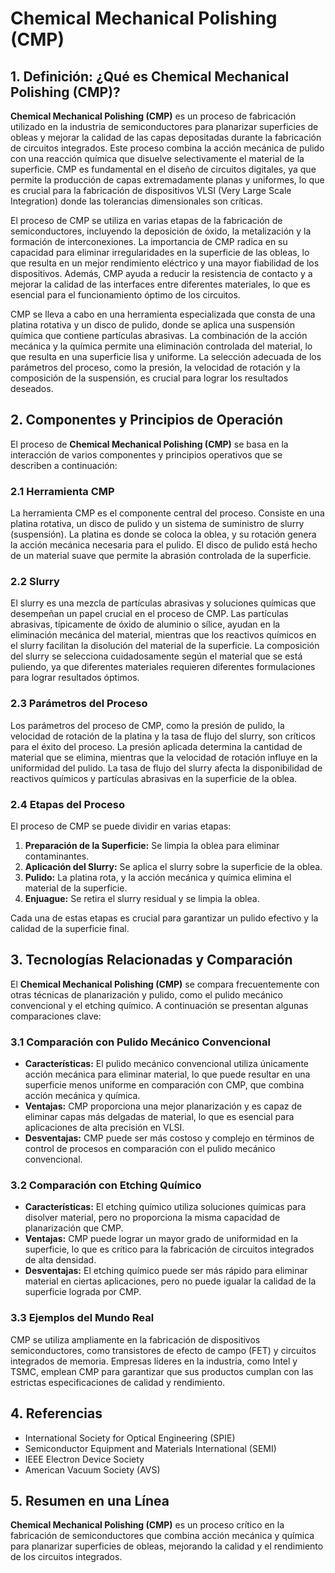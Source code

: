 # Chemical Mechanical Polishing (CMP)

## 1. Definición: ¿Qué es **Chemical Mechanical Polishing (CMP)**?
**Chemical Mechanical Polishing (CMP)** es un proceso de fabricación utilizado en la industria de semiconductores para planarizar superficies de obleas y mejorar la calidad de las capas depositadas durante la fabricación de circuitos integrados. Este proceso combina la acción mecánica de pulido con una reacción química que disuelve selectivamente el material de la superficie. CMP es fundamental en el diseño de circuitos digitales, ya que permite la producción de capas extremadamente planas y uniformes, lo que es crucial para la fabricación de dispositivos VLSI (Very Large Scale Integration) donde las tolerancias dimensionales son críticas.

El proceso de CMP se utiliza en varias etapas de la fabricación de semiconductores, incluyendo la deposición de óxido, la metalización y la formación de interconexiones. La importancia de CMP radica en su capacidad para eliminar irregularidades en la superficie de las obleas, lo que resulta en un mejor rendimiento eléctrico y una mayor fiabilidad de los dispositivos. Además, CMP ayuda a reducir la resistencia de contacto y a mejorar la calidad de las interfaces entre diferentes materiales, lo que es esencial para el funcionamiento óptimo de los circuitos.

CMP se lleva a cabo en una herramienta especializada que consta de una platina rotativa y un disco de pulido, donde se aplica una suspensión química que contiene partículas abrasivas. La combinación de la acción mecánica y la química permite una eliminación controlada del material, lo que resulta en una superficie lisa y uniforme. La selección adecuada de los parámetros del proceso, como la presión, la velocidad de rotación y la composición de la suspensión, es crucial para lograr los resultados deseados.

## 2. Componentes y Principios de Operación
El proceso de **Chemical Mechanical Polishing (CMP)** se basa en la interacción de varios componentes y principios operativos que se describen a continuación:

### 2.1 Herramienta CMP
La herramienta CMP es el componente central del proceso. Consiste en una platina rotativa, un disco de pulido y un sistema de suministro de slurry (suspensión). La platina es donde se coloca la oblea, y su rotación genera la acción mecánica necesaria para el pulido. El disco de pulido está hecho de un material suave que permite la abrasión controlada de la superficie.

### 2.2 Slurry
El slurry es una mezcla de partículas abrasivas y soluciones químicas que desempeñan un papel crucial en el proceso de CMP. Las partículas abrasivas, típicamente de óxido de aluminio o sílice, ayudan en la eliminación mecánica del material, mientras que los reactivos químicos en el slurry facilitan la disolución del material de la superficie. La composición del slurry se selecciona cuidadosamente según el material que se está puliendo, ya que diferentes materiales requieren diferentes formulaciones para lograr resultados óptimos.

### 2.3 Parámetros del Proceso
Los parámetros del proceso de CMP, como la presión de pulido, la velocidad de rotación de la platina y la tasa de flujo del slurry, son críticos para el éxito del proceso. La presión aplicada determina la cantidad de material que se elimina, mientras que la velocidad de rotación influye en la uniformidad del pulido. La tasa de flujo del slurry afecta la disponibilidad de reactivos químicos y partículas abrasivas en la superficie de la oblea.

### 2.4 Etapas del Proceso
El proceso de CMP se puede dividir en varias etapas: 
1. **Preparación de la Superficie:** Se limpia la oblea para eliminar contaminantes.
2. **Aplicación del Slurry:** Se aplica el slurry sobre la superficie de la oblea.
3. **Pulido:** La platina rota, y la acción mecánica y química elimina el material de la superficie.
4. **Enjuague:** Se retira el slurry residual y se limpia la oblea.

Cada una de estas etapas es crucial para garantizar un pulido efectivo y la calidad de la superficie final.

## 3. Tecnologías Relacionadas y Comparación
El **Chemical Mechanical Polishing (CMP)** se compara frecuentemente con otras técnicas de planarización y pulido, como el pulido mecánico convencional y el etching químico. A continuación se presentan algunas comparaciones clave:

### 3.1 Comparación con Pulido Mecánico Convencional
- **Características:** El pulido mecánico convencional utiliza únicamente acción mecánica para eliminar material, lo que puede resultar en una superficie menos uniforme en comparación con CMP, que combina acción mecánica y química.
- **Ventajas:** CMP proporciona una mejor planarización y es capaz de eliminar capas más delgadas de material, lo que es esencial para aplicaciones de alta precisión en VLSI.
- **Desventajas:** CMP puede ser más costoso y complejo en términos de control de procesos en comparación con el pulido mecánico convencional.

### 3.2 Comparación con Etching Químico
- **Características:** El etching químico utiliza soluciones químicas para disolver material, pero no proporciona la misma capacidad de planarización que CMP.
- **Ventajas:** CMP puede lograr un mayor grado de uniformidad en la superficie, lo que es crítico para la fabricación de circuitos integrados de alta densidad.
- **Desventajas:** El etching químico puede ser más rápido para eliminar material en ciertas aplicaciones, pero no puede igualar la calidad de la superficie lograda por CMP.

### 3.3 Ejemplos del Mundo Real
CMP se utiliza ampliamente en la fabricación de dispositivos semiconductores, como transistores de efecto de campo (FET) y circuitos integrados de memoria. Empresas líderes en la industria, como Intel y TSMC, emplean CMP para garantizar que sus productos cumplan con las estrictas especificaciones de calidad y rendimiento.

## 4. Referencias
- International Society for Optical Engineering (SPIE)
- Semiconductor Equipment and Materials International (SEMI)
- IEEE Electron Device Society
- American Vacuum Society (AVS)

## 5. Resumen en una Línea
**Chemical Mechanical Polishing (CMP)** es un proceso crítico en la fabricación de semiconductores que combina acción mecánica y química para planarizar superficies de obleas, mejorando la calidad y el rendimiento de los circuitos integrados.